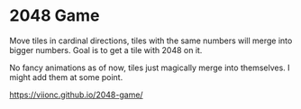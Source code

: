 # 2048 Game

Move tiles in cardinal directions, tiles with the same numbers will merge into bigger numbers. Goal is to get a tile with 2048 on it.

No fancy animations as of now, tiles just magically merge into themselves. I might add them at some point.

https://viionc.github.io/2048-game/
